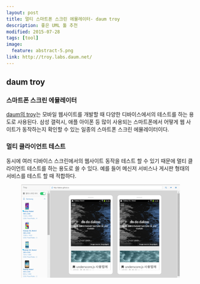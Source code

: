```yaml
---
layout: post
title: 멀티 스마트폰 스크린 에뮬레이터- daum troy 
description: 좋은 UML 툴 추천
modified: 2015-07-28
tags: [tool]
image:
  feature: abstract-5.png
link: http://troy.labs.daum.net/
---
```


## daum troy 

### 스마트폰 스크린 에뮬레이터

[daum의 troy](http://troy.labs.daum.net/)는 모바일 웹사이트를 개발할 때 다양한 디바이스에서의 테스트를 하는 용도로 사용된다. 삼성 갤럭시, 애플 아이폰 등 많이 사용되는 스마트폰에서 어떻게 웹 사이트가 동작하는지 확인할 수 있는 일종의 스마트폰 스크린 에뮬레이터이다. 

### 멀티 클라이언트 테스트 

동시에 여러 디바이스 스크린에서의 웹사이트 동작을 테스트 할 수 있기 때문에 멀티 클라이언트 테스트를 하는 용도로 쓸 수 있다. 예를 들어 메신저 서비스나 게시판 형태의 서비스를 테스트 할 때 적합하다.   
 
<figure>
<img src="/images/daum-troy.PNG" alt="">
</figure>
